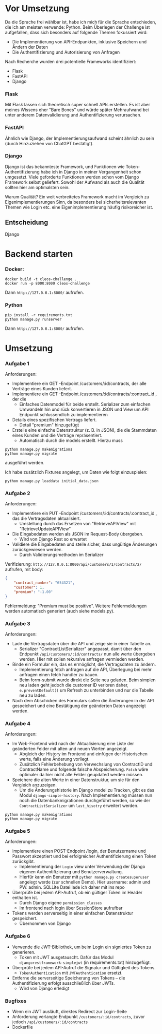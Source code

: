 # Vor Umsetzung

Da die Sprache frei wählbar ist, habe ich mich für die Sprache entschieden, die ich am meisten verwende: Python. Beim Überlegen der Challenge ist aufgefallen, dass sich besonders auf folgende Themen fokussiert wird:

* Die Implementierung von API-Endpunkten, inklusive Speichern und Ändern der Daten
* Die Authentifizierung und Autorisierung von Anfragen

Nach Recherche wurden drei potentielle Frameworks identifiziert:

* Flask
* FastAPI 
* Django

### Flask

Mit Flask lassen sich theoretisch super schnell APIs erstellen. Es ist aber meines Wissens eher "Bare Bones" und würde später Mehraufwand bei unter anderem Datenvalidierung und Authentifizierung verursachen.

### FastAPI

Ähnlich wie Django, der Implementierungsaufwand scheint ähnlich zu sein (durch Hinzuziehen von ChatGPT bestätigt).

### Django

Django ist das bekannteste Framework, und Funktionen wie Token-Authentifizierung habe ich in Django in meiner Vergangenheit schon umgesetzt. Viele geforderte Funktionen werden schon vom Django Framework selbst geliefert. Sowohl der Aufwand als auch die Qualität sollten hier am optimalsten sein.

Warum Qualität? Ein weit verbreitetes Framework macht im Vergleich zu Eigenimplementierungen Sinn, da besonders bei sicherheitsrelevanten Themen wie Login etc. eine Eigenimplementierung häufig risikoreicher ist.

## Entscheidung

Django

# Backend starten

### Docker:
```shell
docker build -t cleos-challenge .
docker run -p 8000:8000 cleos-challenge
```
Dann `http://127.0.0.1:8000/` aufrufen.
### Python 
```shell
pip install -r requirements.txt
python manage.py runserver
```
Dann `http://127.0.0.1:8000/` aufrufen.
# Umsetzung

### Aufgabe 1

Anforderungen:

* Implementiere ein GET -Endpoint /customers/:id/contracts, der alle Verträge eines
Kunden liefert.
* Implementiere ein GET -Endpoint /customers/:id/contracts/:contract_id , der die
    * Einfaches Datenmodel für beide erstellt. Serializer zum einfachen Umwandeln hin und rück konvertieren in JSON und View um API Endpunkt schlussendlich zu implementieren
* Details eines spezifischen Vertrags liefert.
  * Detail "premium" hinzugefügt
* Erstelle eine einfache Datenstruktur (z. B. in JSON), die die Stammdaten eines Kunden
und die Verträge repräsentiert.
  * Automatisch durch die models erstellt. Hierzu muss 
```
python manage.py makemigrations
python manage.py migrate
```
ausgeführt werden.

Ich habe zusätzlich Fixtures angelegt, um Daten wie folgt einzuspielen:

```
python manage.py loaddata initial_data.json
```
### Aufgabe 2

Anforderungen:
* Implementiere ein PUT -Endpoint /customers/:id/contracts/:contract_id , das die Vertragsdaten aktualisiert.
  * Umstellung durch das Ersetzen von "RetrieveAPIView" mit "RetrieveUpdateAPIView"
* Die Eingabedaten werden als JSON im Request-Body übergeben.
  * Wird von Django Rest so erwartet
* Validiere die Eingabedaten und stelle sicher, dass ungültige Änderungen zurückgewiesen werden.
  * Durch Validierungsmethoden im Serializer

Verifizierung: 
`http://127.0.0.1:8000/api/customers/1/contracts/2/` aufrufen, mit body:
```json
{
    "contract_number": "654321",
    "customer": 1,
    "premium": "-1.00"
}
```
Fehlermeldung: "Premium must be positive".
Weitere Fehlermeldungen werden automatisch generiert (auch siehe models.py).

### Aufgabe 3


Anforderungen:

* Lade die Vertragsdaten über die API und zeige sie in einer Tabelle an.
  * Serializer "ContractListSerializer" angepasst, damit über den Endpunkt `/api/customers/:id/contracts/` nun alle werte übergeben werden. Hier mit sollen rekursive anfragen vermieden werden.
* Binde ein Formular ein, das es ermöglicht, die Vertragsdaten zu ändern.
  * Implementierung fetch anfragen auf die API, Überlegung bei mehr anfragen einen fetch handler zu bauen. 
  * Beim form-submit wurde direkt die Seite neu geladen. Beim simplen neu laden geht jedoch die customer ID verloren daher, `e.preventDefault()` um Refresh zu unterbinden und nur die Tabelle neu zu laden.
* Nach dem Abschicken des Formulars sollen die Änderungen in der API gespeichert und eine Bestätigung der geänderten Daten angezeigt werden.

### Aufgabe 4

Anforderungen:

* Im Web-Frontend wird nach der Aktualisierung eine Liste der geänderten Felder mit alten und neuen Werten angezeigt.
  * Abgleich der History im Frontend und einfügen der Historischen werte, falls eine Änderung vorliegt. 
  * Zusätzlich Fehlerbehebung von Verwechslung von ContractID und ContractName und folgende falsche Abspeicherung. `Patch` wäre optimaler da hier nicht alle Felder geupdated werden müssen.
* Speichere die alten Werte in einer Datenstruktur, um sie für den Vergleich anzuzeigen.
  * Um die Änderungshistorie im Django model zu Tracken, gibt es das Modul `django-simple-history`. Nach Implementierung müssen nun noch die Datenbankmigrationen durchgeführt werden,
  so wie der ``ContractListSerializer`` um `last_hisotry` erweitert werden.
```
python manage.py makemigrations
python manage.py migrate 
```

### Aufgabe 5

Anforderungen:

* Implementiere einen POST-Endpoint /login, der Benutzername und Passwort akzeptiert und bei erfolgreicher Authentifizierung einen Token zurückgibt.
  * Implementierung der `Login` view unter Verwendung der Django eigenen Authentifizierung und Benutzerverwaltung.
  * Hierfür kann ein Benutzer mit `python manage.py createsuperuser` angelegt werde (zur schnellen Demo). Hier username: admin und PW: admin. SQLLite Datei lade ich daher mit ins repo
* Überprüfe bei jedem API-Aufruf, ob ein gültiger Token im Header enthalten ist.
  * Durch Django eigene `permission_classes`
  * Im frontend nach login über SessionStore aufrufbar
* Tokens werden serverseitig in einer einfachen Datenstruktur gespeichert.
  * Übernommen von Django


### Aufgabe 6

* Verwende die JWT-Bibliothek, um beim Login ein signiertes Token zu generieren.
  * Token mit JWT ausgetauscht. Dafür das Modul `djangorestframework-simplejwt` (in requirements.txt) hinzugefügt. 
* Überprüfe bei jedem API-Aufruf die Signatur und Gültigkeit des Tokens.
  * `TokenAuthentication` mit `JWTAuthentication` ersetzt.
* Entferne die serverseitige Speicherung von Tokens – die Authentifizierung erfolgt ausschließlich über JWTs.
  * Wird von Django erledigt

### Bugfixes

* Wenn ein JWT ausläuft, direktes Redirect zur Login-Seite
* Anforderung verlangte Endpunkt `/customers/:id/contracts`, zuvor jedoch `/api/customers/:id/contracts`
* Dockerfile